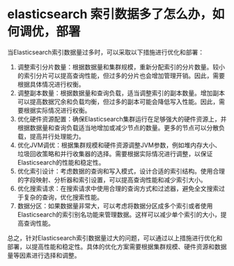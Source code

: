 # elasticsearch 索引数据多了怎么办，如何调优，部署

当Elasticsearch索引数据量过多时，可以采取以下措施进行优化和部署：

1. 调整索引分片数量：根据数据量和集群规模，重新分配索引的分片数量。较小的索引分片可以提高查询性能，但过多的分片也会增加管理开销。因此，需要根据具体情况进行权衡。
2. 调整副本数量：根据数据量和查询负载，适当调整索引的副本数量。增加副本可以提高数据冗余和负载均衡，但过多的副本可能会降低写入性能。因此，需要根据实际情况进行权衡。
3. 优化硬件资源配置：确保Elasticsearch集群运行在足够强大的硬件资源上，并根据数据量和查询负载适当地增加或减少节点的数量。更多的节点可以分散负载，提高并行处理能力。
4. 优化JVM调优：根据集群规模和硬件资源调整JVM参数，例如堆内存大小、垃圾回收策略和并行收集器的选择。需要根据实际情况进行调整，以保证Elasticsearch的性能和稳定性。
5. 优化索引设计：考虑数据的查询和写入模式，设计合适的索引结构。使用合理的字段映射、分析器和索引设置，可以提高查询性能和减少索引大小。
6. 优化搜索请求：在搜索请求中使用合理的查询方式和过滤器，避免全文搜索过于复杂的查询，优化搜索性能。
7. 数据分区：如果数据量非常大，可以考虑将数据分区成多个索引或者使用Elasticsearch的索引别名功能来管理数据。这样可以减少单个索引的大小，提高查询性能。

总之，针对Elasticsearch索引数据量过大的问题，可以通过以上措施进行优化和部署，以提高性能和稳定性。具体的优化方案需要根据集群规模、硬件资源和数据量等因素进行选择和调整。

